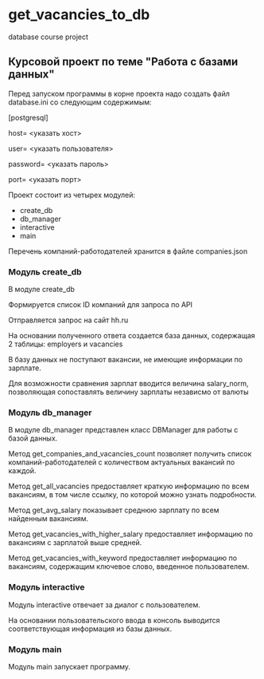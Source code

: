 # get_vacancies_to_db
database course project
## Курсовой проект по теме "Работа с базами данных"
Перед запуском программы в корне проекта надо создать файл database.ini со следующим содержимым:

[postgresql]

host= <указать хост>

user= <указать пользователя>

password= <указать пароль>

port= <указать порт>

Проект состоит из четырех модулей:
* create_db
* db_manager
* interactive
* main

Перечень компаний-работодателей хранится в файле companies.json 

### Модуль create_db

В модуле create_db

Формируется список ID компаний для запроса по API

Отправляется запрос на сайт hh.ru

На основании полученного ответа создается база данных, содержащая 2 таблицы: employers и vacancies

В базу данных не поступают вакансии, не имеющие информации по зарплате.

Для возможности сравнения зарплат вводится величина salary_norm,
позволяющая сопоставлять величину зарплаты независмо от валюты

### Модуль db_manager

В модуле db_manager представлен класс DBManager для работы с базой данных.

Метод get_companies_and_vacancies_count позволяет получить список компаний-работодателей с количеством актуальных вакансий по каждой.

Метод get_all_vacancies предоставляет краткую информацию по всем вакансиям, в том числе ссылку, по которой можно узнать подробности.

Метод get_avg_salary показывает среднюю зарплату по всем найденным вакансиям.

Метод get_vacancies_with_higher_salary предоставляет информацию по вакансиям с зарплатой выше средней.

Метод get_vacancies_with_keyword предоставляет информацию по вакансиям, содержащим ключевое слово, введенное пользователем.

### Модуль interactive

Модуль interactive отвечает за диалог с пользователем.

На основании пользовательского ввода в консоль выводится соответствующая информация из базы данных.

### Модуль main

Модуль main запускает программу.